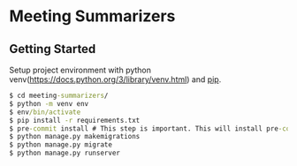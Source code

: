 # Meeting Summarizers

## Getting Started

Setup project environment with python venv(https://docs.python.org/3/library/venv.html) and [pip](https://pip.pypa.io).

```cmd
$ cd meeting-summarizers/
$ python -m venv env
$ env/bin/activate
$ pip install -r requirements.txt
$ pre-commit install # This step is important. This will install pre-commit hook in developers system and it will run the pytest scripts before every. Which checks for pep-8 standards
$ python manage.py makemigrations
$ python manage.py migrate
$ python manage.py runserver

```
